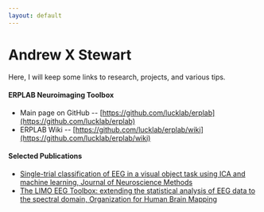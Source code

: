 ```yaml
---
layout: default
---
```


# [](#header-1)Andrew X Stewart

Here, I will keep some links to research, projects, and various tips.


#### [](#header-4)ERPLAB Neuroimaging Toolbox

*   Main page on GitHub -- [https://github.com/lucklab/erplab](https://github.com/lucklab/erplab)
*   ERPLAB Wiki -- [https://github.com/lucklab/erplab/wiki](https://github.com/lucklab/erplab/wiki)


#### [](#header-5)Selected Publications

* [Single-trial classification of EEG in a visual object task using ICA and machine learning, Journal of Neuroscience Methods](https://www.sciencedirect.com/science/article/pii/S0165027014000752)
* [The LIMO EEG Toolbox: extending the statistical analysis of EEG data to the spectral domain, Organization for Human Brain Mapping](https://www.researchgate.net/publication/266156413_The_LIMO_EEG_Toolbox_extending_the_statistical_analysis_of_EEG_data_to_the_spectral_domain)
